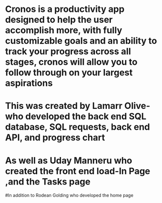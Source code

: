 # Cronos is a productivity app designed to help the user accomplish more, with fully customizable goals and an ability to track your progress across all stages, cronos will allow you to follow through on your largest aspirations
# This was created by Lamarr Olive- who developed the back end SQL database, SQL requests, back end API, and progress chart
# As well as Uday Manneru who created the front end load-In Page ,and the Tasks page
#In addition to Rodean Golding who developed the home page
